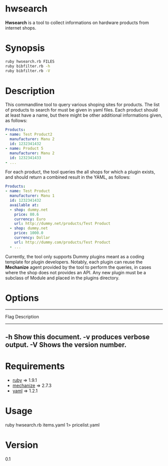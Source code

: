 # hwsearch

**Hwsearch** is a tool to collect informations on hardware products from internet shops.

# Synopsis

```bash
ruby hwsearch.rb FILES
ruby bibfilter.rb -h
ruby bibfilter.rb -V
```

# Description

This commandline tool to query various shoping sites for products.
The list of products to search for must be given in yaml files.
Each product should at least have a name, but there might be other
additional informations given, as follows:
```yaml
Products:
- name: Test Product2
  manufacturer: Manu 2
  id: 1232341432
- name: Product 5
  manufacturer: Manu 2
  id: 1232341433
- ...
```
For each product, the tool queries the all shops for which a plugin
exists, and should return a combined result in the YAML, as follows:
```yaml
Products:
- name: Test Product
  manufacturer: Manu 1
  id: 1232341432
  available at:
  - shop: dummy.net
    price: 80.6
    currency: Euro
    url: http://dummy.net/products/Test Product
  - shop: dummy.net
    price: 1000.0
    currency: Dollar
    url: http://dummy.com/products/Test Product
  - ...
```
Currently, the tool only supports Dummy plugins meant as
a coding template for plugin developers.
Notably, each plugin can reuse the **Mechanize** agent provided by the tool
to perform the queries, in cases where the shop does not provides an API.
Any new plugin must be a subclass of Module and placed in the plugins 
directory.

# Options

-----------------------------------
  Flag  Description
 ------ --------------------------
  -h    Show this document.
  -v    produces verbose output.
  -V    Shows the version number.
-----------------------------------

# Requirements

* [ruby](https://github.com/ruby/ruby) => 1.9.1
* [mechanize](https://github.com/sparklemotion/mechanize) => 2.7.3
* [yaml](https://github.com/rubysl/rubysl-yaml) => 1.2.1

# Usage
 ruby hwsearch.rb items.yaml 1> pricelist.yaml 

# Version
 0.1
